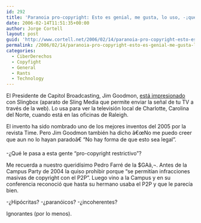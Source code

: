 ```yaml
---
id: 292
title: 'Paranoia pro-copyright: Esto es genial, me gusta, lo uso, -¡que lo prohiban!'
date: 2006-02-14T11:51:35+00:00
author: Jorge Cortell
layout: post
guid: 'http://www.cortell.net/2006/02/14/paranoia-pro-copyright-esto-es-genial-me-gusta-lo-uso-%c2%a1que-lo-prohiban/'
permalink: /2006/02/14/paranoia-pro-copyright-esto-es-genial-me-gusta-lo-uso-que-lo-prohiban/
categories:
  - CiberDerechos
  - Copyfight
  - General
  - Rants
  - Technology
---
```

El Presidente de Capitol Broadcasting, Jim Goodmon, [está impresionado](http://www.broadcastingcable.com/article/CA6304972.html?display=Breaking+News&referral=SUPP&nid=2228) con Slingbox (aparato de Sling Media que permite enviar la señal de tu TV a través de la web). Lo usa para ver la televisión local de Charlotte, Carolina del Norte, cuando está en las oficinas de Raleigh.
  
El invento ha sido nombrado uno de los mejores inventos del 2005 por la revista Time. Pero Jim Goodmon también ha dicho â€œNo me puedo creer que aun no lo hayan paradoâ€ &#8220;No hay forma de que esto sea legal&#8221;.

-¿Qué le pasa a esta gente &#8220;pro-copyright restrictivo&#8221;?

Me recuerda a nuestro queridí­simo Pedro Farré de la $GAâ‚¬. Antes de la Campus Party de 2004 la quiso prohibir porque &#8220;se permití­an infracciones masivas de copyright con el P2P&#8221;. Luego vino a la Campus y en su conferencia reconoció que hasta su hermano usaba el P2P y que le parecí­a bien.

-¿Hipócritas? -¿paranóicos? -¿incoherentes?

Ignorantes (por lo menos).